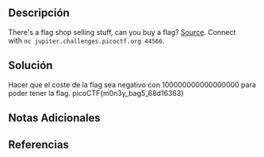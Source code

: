 ## Descripción 
There's a flag shop selling stuff, can you buy a flag? [Source](https://jupiter.challenges.picoctf.org/static/dd28f0987f28c894f35d5d48564c3402/store.c). Connect with `nc jupiter.challenges.picoctf.org 44566`.
## Solución
Hacer que el coste de la flag sea negativo con 100000000000000000 para poder tener la flag.
picoCTF{m0n3y_bag5_68d16363}


## Notas Adicionales 
## Referencias